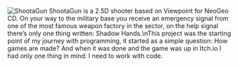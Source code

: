 ![ShootaGun](/portfolio/projects/shootagun_banner.webp "Preview")
ShootaGun is a 2.5D shooter based on Viewpoint for NeoGeo CD. On your way to the military base you receive an emergency signal from one of the most famous weapon factory in the sector, on the help signal there’s only one thing written: Shadow Hands.\nThis project was the starting point of my journey with programming, it started as a simple question: How games are made? And when it was done and the game was up in Itch.io I had only one thing in mind: I need to work with code.